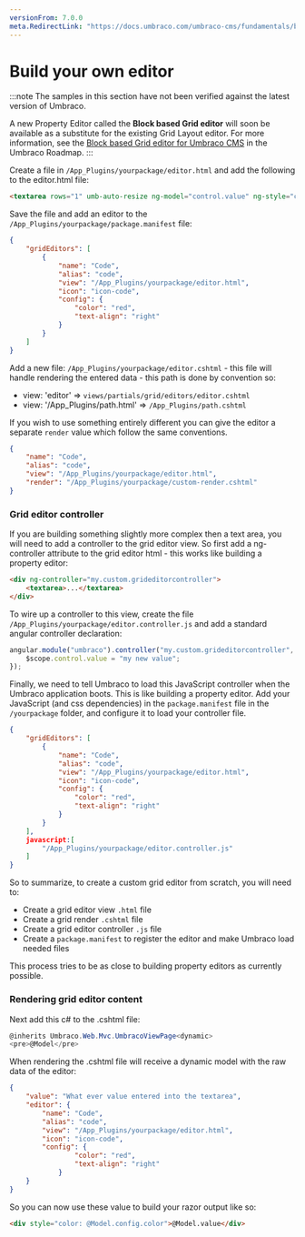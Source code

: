 ```yaml
---
versionFrom: 7.0.0
meta.RedirectLink: "https://docs.umbraco.com/umbraco-cms/fundamentals/backoffice/property-editors/built-in-umbraco-property-editors/grid-layout/build-your-own-editor"
---
```


# Build your own editor

:::note
The samples in this section have not been verified against the latest version of Umbraco.

A new Property Editor called the **Block based Grid editor** will soon be available as a substitute for the existing Grid Layout editor. For more information, see the [Block based Grid editor for Umbraco CMS](https://umbraco.com/products/roadmap/) in the Umbraco Roadmap.
:::

Create a file in `/App_Plugins/yourpackage/editor.html` and add the following to the editor.html file:

```html
<textarea rows="1" umb-auto-resize ng-model="control.value" ng-style="control.editor.config"></textarea>
```

Save the file and add an editor to the `/App_Plugins/yourpackage/package.manifest` file:

```json
{
    "gridEditors": [
        {
            "name": "Code",
            "alias": "code",
            "view": "/App_Plugins/yourpackage/editor.html",
            "icon": "icon-code",
            "config": {
                "color": "red",
                "text-align": "right"
            }
        }
    ]
}
```

Add a new file: `/App_Plugins/yourpackage/editor.cshtml` - this file will handle rendering the entered data  - this path is done by convention so:

- view: 'editor' => `views/partials/grid/editors/editor.cshtml`
- view: '/App_Plugins/path.html' => `/App_Plugins/path.cshtml`

If you wish to use something entirely different you can give the editor a separate `render` value which follow the same conventions.

```json
{
    "name": "Code",
    "alias": "code",
    "view": "/App_Plugins/yourpackage/editor.html",
    "render": "/App_Plugins/yourpackage/custom-render.cshtml"
}
```

### Grid editor controller
If you are building something slightly more complex then a text area, you will need to add a controller to the grid editor view. So first add a ng-controller attribute to the grid editor html - this works like building a property editor:

```html
<div ng-controller="my.custom.grideditorcontroller">
    <textarea>...</textarea>
</div>
```

To wire up a controller to this view, create the file `/App_Plugins/yourpackage/editor.controller.js` and add a standard angular controller declaration:

```js
angular.module("umbraco").controller("my.custom.grideditorcontroller", function ($scope) {
    $scope.control.value = "my new value";
});
```

Finally, we need to tell Umbraco to load this JavaScript controller when the Umbraco application boots. This is like building a property editor. Add your JavaScript (and css dependencies) in the `package.manifest` file in the `/yourpackage` folder, and configure it to load your controller file.

```json
{
    "gridEditors": [
        {
            "name": "Code",
            "alias": "code",
            "view": "/App_Plugins/yourpackage/editor.html",
            "icon": "icon-code",
            "config": {
                "color": "red",
                "text-align": "right"
            }
        }
    ],
    javascript:[
        "/App_Plugins/yourpackage/editor.controller.js"
    ]
}
```

So to summarize, to create a custom grid editor from scratch, you will need to:

- Create a grid editor view `.html` file
- Create a grid render `.cshtml` file
- Create a grid editor controller `.js` file
- Create a `package.manifest` to register the editor and make Umbraco load needed files

This process tries to be as close to building property editors as currently possible.


### Rendering grid editor content
Next add this c# to the .cshtml file:

```csharp
@inherits Umbraco.Web.Mvc.UmbracoViewPage<dynamic>
<pre>@Model</pre>
```

When rendering the .cshtml file will receive a dynamic model with the raw data of the editor:

```json
{
    "value": "What ever value entered into the textarea",
    "editor": {
        "name": "Code",
        "alias": "code",
        "view": "/App_Plugins/yourpackage/editor.html",
        "icon": "icon-code",
        "config": {
                "color": "red",
                "text-align": "right"
            }
    }
}
```

So you can now use these value to build your razor output like so:

```html
<div style="color: @Model.config.color">@Model.value</div>
```
